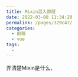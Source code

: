 ```yaml
---
title: Mixin混入原理
date: 2022-03-08 11:34:20
permalink: /pages/329c47/
categories:
  - 前端
  - vue
tags:
  - 
---
```


弄清楚Mixin是什么，
